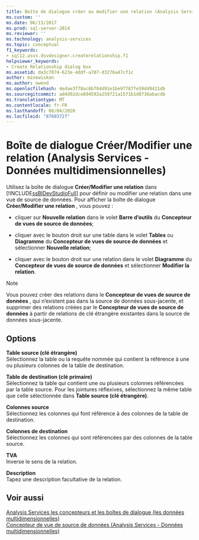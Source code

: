 ```yaml
---
title: Boîte de dialogue créer ou modifier une relation (Analysis Services-données multidimensionnelles) | Microsoft Docs
ms.custom: ''
ms.date: 06/13/2017
ms.prod: sql-server-2014
ms.reviewer: ''
ms.technology: analysis-services
ms.topic: conceptual
f1_keywords:
- sql12.asvs.dsvdesigner.createrelationship.f1
helpviewer_keywords:
- Create Relationship dialog box
ms.assetid: da3c7074-623e-4ddf-a707-d3276a47cf1c
author: minewiskan
ms.author: owend
ms.openlocfilehash: 4edae3f78ac6b764d91e1be97787fe59d49421db
ms.sourcegitcommit: ad4d92dce894592a259721a1571b1d8736abacdb
ms.translationtype: MT
ms.contentlocale: fr-FR
ms.lasthandoff: 08/04/2020
ms.locfileid: "87603727"
---
```

# <a name="create-or-edit-relationship-dialog-box-analysis-services---multidimensional-data"></a>Boîte de dialogue Créer/Modifier une relation (Analysis Services - Données multidimensionnelles)
  Utilisez la boîte de dialogue **Créer/Modifier une relation** dans [!INCLUDE[ssBIDevStudioFull](../includes/ssbidevstudiofull-md.md)] pour définir ou modifier une relation dans une vue de source de données. Pour afficher la boîte de dialogue **Créer/Modifier une relation** , vous pouvez :  
  
-   cliquer sur **Nouvelle relation** dans le volet **Barre d’outils** du **Concepteur de vues de source de données**;  
  
-   cliquer avec le bouton droit sur une table dans le volet **Tables** ou **Diagramme** du **Concepteur de vues de source de données** et sélectionner **Nouvelle relation**;  
  
-   cliquer avec le bouton droit sur une relation dans le volet **Diagramme** du **Concepteur de vues de source de données** et sélectionner **Modifier la relation**.  
  
> [!NOTE]  
>  Vous pouvez créer des relations dans le **Concepteur de vues de source de données** , qui n’existent pas dans la source de données sous-jacente, et supprimer des relations créées par le **Concepteur de vues de source de données** à partir de relations de clé étrangère existantes dans la source de données sous-jacente.  
  
## <a name="options"></a>Options  
 **Table source (clé étrangère)**  
 Sélectionnez la table ou la requête nommée qui contient la référence à une ou plusieurs colonnes de la table de destination.  
  
 **Table de destination (clé primaire)**  
 Sélectionnez la table qui contient une ou plusieurs colonnes référencées par la table source. Pour les jointures réflexives, sélectionnez la même table que celle sélectionnée dans **Table source (clé étrangère)**.  
  
 **Colonnes source**  
 Sélectionnez les colonnes qui font référence à des colonnes de la table de destination.  
  
 **Colonnes de destination**  
 Sélectionnez les colonnes qui sont référencées par des colonnes de la table source.  
  
 **TVA**  
 Inverse le sens de la relation.  
  
 **Description**  
 Tapez une description facultative de la relation.  
  
## <a name="see-also"></a>Voir aussi  
 [Analysis Services les concepteurs et les boîtes de dialogue &#40;les données multidimensionnelles&#41;](analysis-services-designers-and-dialog-boxes-multidimensional-data.md)   
 [Concepteur de vue de source de données &#40;Analysis Services - Données multidimensionnelles&#41;](data-source-view-designer-analysis-services-multidimensional-data.md)  
  
  
